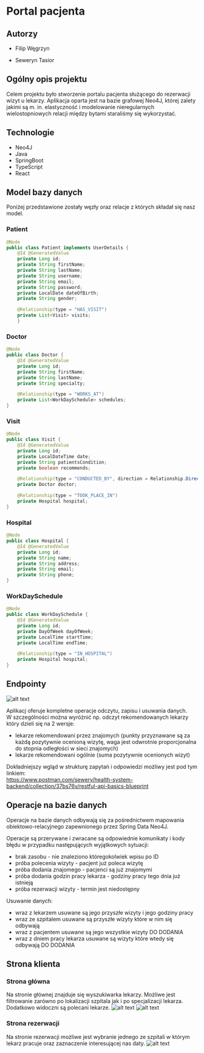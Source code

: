 # Portal pacjenta

## Autorzy

- Filip Węgrzyn

- Seweryn Tasior

## Ogólny opis projektu

Celem projektu było stworzenie portalu pacjenta służącego do rezerwacji wizyt u lekarzy. Aplikacja oparta jest na bazie grafowej Neo4J, której zalety jakimi są m. in. elastyczność i modelowanie nieregularnych wielostopniowych relacji między bytami staraliśmy się wykorzystać.

## Technologie

- Neo4J
- Java
- SpringBoot
- TypeScript
- React

## Model bazy danych

Poniżej przedstawione zostały węzły oraz relacje z których składał się nasz model.

### Patient

```java
@Node
public class Patient implements UserDetails {
    @Id @GeneratedValue
    private Long id;
    private String firstName;
    private String lastName;
    private String username;
    private String email;
    private String password;
    private LocalDate dateOfBirth;
    private String gender;

    @Relationship(type = "HAS_VISIT")
    private List<Visit> visits;
    }
```

### Doctor

```java
@Node
public class Doctor {
    @Id @GeneratedValue
    private Long id;
    private String firstName;
    private String lastName;
    private String specialty;

    @Relationship(type = "WORKS_AT")
    private List<WorkDaySchedule> schedules;
}
```

### Visit

```java
@Node
public class Visit {
    @Id @GeneratedValue
    private Long id;
    private LocalDateTime date;
    private String patientsCondition;
    private boolean recommends;

    @Relationship(type = "CONDUCTED_BY", direction = Relationship.Direction.INCOMING)
    private Doctor doctor;

    @Relationship(type = "TOOK_PLACE_IN")
    private Hospital hospital;
}
```

### Hospital

```java
@Node
public class Hospital {
    @Id @GeneratedValue
    private Long id;
    private String name;
    private String address;
    private String email;
    private String phone;
}
```

### WorkDaySchedule

```java
@Node
public class WorkDaySchedule {
    @Id @GeneratedValue
    private Long id;
    private DayOfWeek dayOfWeek;
    private LocalTime startTime;
    private LocalTime endTime;

    @Relationship(type = "IN_HOSPITAL")
    private Hospital hospital;
}
```

<!-- tutaj screenshoty z auradb -->

## Endpointy

![alt text](./images/api-docs.png)

Aplikacj oferuje kompletne operacje odczytu, zapisu i usuwania danych.  
W szczególności można wyróżnić np. odczyt rekomendowanych lekarzy który dzieli się na 2 wersje:

- lekarze rekomendowani przez znajomych (punkty przyznawane są za każdą pozytywnie ocenioną wizytę, waga jest odwrotnie proporcjonalna do stopnia odległości w sieci znajomych)
- lekarze rekomendowani ogólnie (suma pozytywnie ocenionych wizyt)

Dokładniejszy wgląd w strukturę zapytań i odpowiedzi możliwy jest pod tym linkiem:  
https://www.postman.com/sewery/health-system-backend/collection/37bs76v/restful-api-basics-blueprint

## Operacje na bazie danych

Operacje na bazie danych odbywają się za pośrednictwem mapowania obiektowo-relacyjnego zapewnionego przez Spring Data Neo4J.

Operacje są przerywane i zwracane są odpowiednie komunikaty i kody błędu w przypadku następujących wyjątkowych sytuacji:

- brak zasobu - nie znaleziono któregokolwiek wpisu po ID
- próba polecenia wizyty - pacjent już poleca wizytę
- próba dodania znajomego - pacjenci są już znajomymi
- próba dodania godzin pracy lekarza - godziny pracy tego dnia już istnieją
- próba rezerwacji wizyty - termin jest niedostępny

Usuwanie danych:

- wraz z lekarzem usuwane są jego przyszłe wizyty i jego godziny pracy
- wraz ze szpitalem usuwane są przyszłe wizyty które w nim się odbywają
- wraz z pacjentem usuwane są jego wszystkie wizyty DO DODANIA
- wraz z dniem pracy lekarza usuwane są wizyty które wtedy się odbywają DO DODANIA

## Strona klienta

### Strona główna

Na stronie głównej znajduje się wyszukiwarka lekarzy. Możliwe jest filtrowanie zarówno po lokalizacji szpitala jak i po specjalizacji lekarza. Dodatkowo widoczni są polecani lekarze.
![alt text](./images/main-page.png)
![alt text](./images/main-page2.png)

### Strona rezerwacji

Na stronie rezerwacji możliwe jest wybranie jednego ze szpitali w którym lekarz pracuje oraz zaznaczenie interesującej nas daty.
![alt text](./images/reservation.png)
